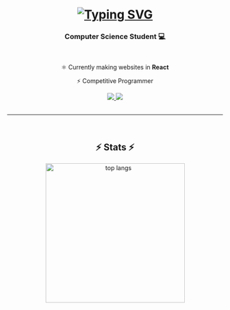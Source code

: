 
<h1 align="center">
  <a href="https://git.io/typing-svg"><img src="https://readme-typing-svg.herokuapp.com?font=Silkscreen&size=30&duration=6000&pause=2000&color=FFFFFF&center=true&vCenter=true&repeat=false&random=false&width=500&height=70&lines=Hi!+%F0%9F%91%8B+I'm+Azhar+Abdulla" alt="Typing SVG" /></a>
</h1>

<h3 align="center">Computer Science Student  💻</h3>

<br/>

<div align="center">

  ⚛️ Currently making websites in **React**
  
  ⚡️ Competitive Programmer

</div>

<div align="center"> 
  <a href="mailto:azhar.abdulla005@gmail.com">
    <img src="https://img.shields.io/badge/Gmail-333333?style=for-the-badge&logo=gmail&logoColor=red" />
  </a>
  <a href="https://linkedin.com/in/azhar-abdulla-872495287" target="_blank">
    <img src="https://img.shields.io/badge/LinkedIn-0077B5?style=for-the-badge&logo=linkedin&logoColor=white" target="_blank" />
  </a>
</div>
</br>

 <hr/>

</br>
 </div>
<h2 align="center">⚡ Stats ⚡</h2>
<div align=center>
  <img width=325 align="center" src="https://github-readme-stats.vercel.app/api/top-langs/?username=azharUG&layout=compact&theme=react&border_radius=10&size_weight=0.5&count_weight=0.5&exclude_repo=github-readme-stats" alt="top langs" />
</div>

 

<!--
**azharUG/azharUG** is a ✨ _special_ ✨ repository because its `README.md` (this file) appears on your GitHub profile.

Here are some ideas to get you started:

- 🔭 I’m currently working on ...
- 🌱 I’m currently learning ...
- 👯 I’m looking to collaborate on ...
- 🤔 I’m looking for help with ...
- 💬 Ask me about ...
- 📫 How to reach me: ...
- 😄 Pronouns: ...
- ⚡ Fun fact: ...
-->
